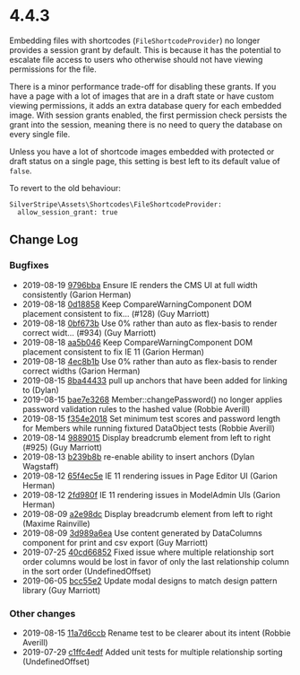 # 4.4.3

Embedding files with shortcodes (`FileShortcodeProvider`) no longer provides a session grant
by default. This is because it has the potential to escalate file access
to users who otherwise should not have viewing permissions for the file.

There is a minor performance trade-off for disabling these grants. If you have a page with a lot of
images that are in a draft state or have custom viewing permissions, it adds an extra database
query for each embedded image. With session grants enabled, the first permission check persists
the grant into the session, meaning there is no need to query the database on every single file.

Unless you have a lot of shortcode images embedded with protected or draft status on a single page,
this setting is best left to its default value of `false`.

To revert to the old behaviour:

```
SilverStripe\Assets\Shortcodes\FileShortcodeProvider:
  allow_session_grant: true
```

## Change Log

### Bugfixes

 * 2019-08-19 [9796bba](https://github.com/silverstripe/silverstripe-admin/commit/9796bbae0a7645c47aab43bfb47dd5810ad5e019) Ensure IE renders the CMS UI at full width consistently (Garion Herman)
 * 2019-08-18 [0d18858](https://github.com/silverstripe/silverstripe-versioned-admin/commit/0d18858397d16abd6629a780fede11a67101157c) Keep CompareWarningComponent DOM placement consistent to fix… (#128) (Guy Marriott)
 * 2019-08-18 [0bf673b](https://github.com/silverstripe/silverstripe-admin/commit/0bf673bfba83e666b031c2be738404a9d1b8f5e7) Use 0% rather than auto as flex-basis to render correct widt… (#934) (Guy Marriott)
 * 2019-08-18 [aa5b046](https://github.com/silverstripe/silverstripe-versioned-admin/commit/aa5b04618886a1e90ec8f7694b794c3fa2d64358) Keep CompareWarningComponent DOM placement consistent to fix IE 11 (Garion Herman)
 * 2019-08-18 [4ec8b1b](https://github.com/silverstripe/silverstripe-admin/commit/4ec8b1b82d4ad2e5bdd864f259c40f8c7dc9d921) Use 0% rather than auto as flex-basis to render correct widths (Garion Herman)
 * 2019-08-15 [8ba44433](https://github.com/silverstripe/silverstripe-cms/commit/8ba444332adc11bd1d4453e6b966ef737199d20b) pull up anchors that have been added for linking to (Dylan)
 * 2019-08-15 [bae7e3268](https://github.com/silverstripe/silverstripe-framework/commit/bae7e3268016c2ccb9d77b72eef22cf778149c15) Member::changePassword() no longer applies password validation rules to the hashed value (Robbie Averill)
 * 2019-08-15 [f354e2018](https://github.com/silverstripe/silverstripe-framework/commit/f354e2018df29da8c4484577bd9356f6bc8c694c) Set minimum test scores and password length for Members while running fixtured DataObject tests (Robbie Averill)
 * 2019-08-14 [9889015](https://github.com/silverstripe/silverstripe-admin/commit/9889015eccd05c099e3d8b3d3ce52f179b5b9933) Display breadcrumb element from left to right (#925) (Guy Marriott)
 * 2019-08-13 [b239b8b](https://github.com/silverstripe/silverstripe-admin/commit/b239b8b00399f0aa6047dcd858f4db1ca04c0637) re-enable ability to insert anchors (Dylan Wagstaff)
 * 2019-08-12 [65f4ec5e](https://github.com/silverstripe/silverstripe-cms/commit/65f4ec5e37c3255bb46afa24286a3e34f6ba8f01) IE 11 rendering issues in Page Editor UI (Garion Herman)
 * 2019-08-12 [2fd980f](https://github.com/silverstripe/silverstripe-admin/commit/2fd980f967a28defd1d737a19d77c9f3769adb07) IE 11 rendering issues in ModelAdmin UIs (Garion Herman)
 * 2019-08-09 [a2e98dc](https://github.com/silverstripe/silverstripe-admin/commit/a2e98dcf71353951055cb0f2da286a0455a66ebe) Display breadcrumb element from left to right (Maxime Rainville)
 * 2019-08-09 [3d989a6ea](https://github.com/silverstripe/silverstripe-framework/commit/3d989a6eae979f2671889376179dfdc7085658ac) Use content generated by DataColumns component for print and csv export (Guy Marriott)
 * 2019-07-25 [40cd66852](https://github.com/silverstripe/silverstripe-framework/commit/40cd66852e8d3a5d56c56b9d279cb89a98e3c16d) Fixed issue where multiple relationship sort order columns would be lost in favor of only the last relationship column in the sort order (UndefinedOffset)
 * 2019-06-05 [bcc55e2](https://github.com/silverstripe/silverstripe-admin/commit/bcc55e212384cdc36728224730dbf6db320acb10) Update modal designs to match design pattern library (Guy Marriott)

### Other changes

 * 2019-08-15 [11a7d6ccb](https://github.com/silverstripe/silverstripe-framework/commit/11a7d6ccb4c2bb416dd58261d46b6e70fa8ad0d9) Rename test to be clearer about its intent (Robbie Averill)
 * 2019-07-29 [c1ffc4edf](https://github.com/silverstripe/silverstripe-framework/commit/c1ffc4edfb4c2c06da5a6a04ba5b9ea3fcc60f1a) Added unit tests for multiple relationship sorting (UndefinedOffset)

<!--- Changes above this line will be automatically regenerated -->
